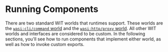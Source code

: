 # Running Components

There are two standard WIT worlds that runtimes support.
These worlds are the [`wasi:cli/command` world](https://github.com/WebAssembly/wasi-cli/blob/main/wit/command.wit)
and the [`wasi:http/proxy` world](https://github.com/WebAssembly/wasi-http/blob/main/wit/proxy.wit).
All other WIT worlds and interfaces are considered to be custom.
In the following sections, you'll see how to run components that implement either world, as well as how to invoke custom exports.
